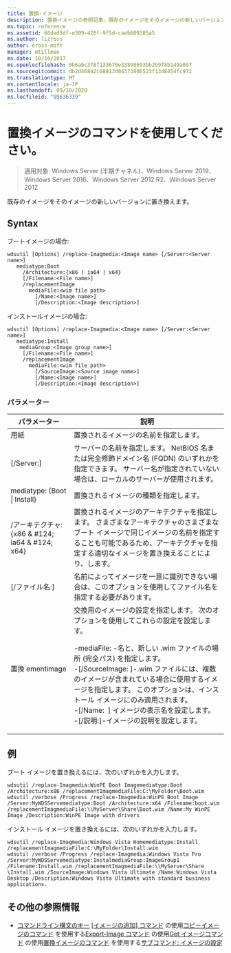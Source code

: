 ```yaml
---
title: 置換-イメージ
description: 置換イメージの参照記事。既存のイメージをそのイメージの新しいバージョンに置き換えます。
ms.topic: reference
ms.assetid: 68ded3df-e309-420f-9f5d-caeb609385a5
ms.author: lizross
author: eross-msft
manager: mtillman
ms.date: 10/16/2017
ms.openlocfilehash: 0b6abc378f133670e33898693bb2b9f8b149a097
ms.sourcegitcommit: db2d46842c68813d043738d6523f13d8454fc972
ms.translationtype: MT
ms.contentlocale: ja-JP
ms.lasthandoff: 09/10/2020
ms.locfileid: "89636339"
---
```

# <a name="using-the-replace-image-command"></a>置換イメージのコマンドを使用してください。

> 適用対象: Windows Server (半期チャネル)、Windows Server 2019、Windows Server 2016、Windows Server 2012 R2、Windows Server 2012

既存のイメージをそのイメージの新しいバージョンに置き換えます。
## <a name="syntax"></a>Syntax
ブートイメージの場合:
```
wdsutil [Options] /replace-Imagmedia:<Image name> [/Server:<Server name>]
   mediatype:Boot
     /Architecture:{x86 | ia64 | x64}
     [/Filename:<File name>]
     /replacementImage
       mediaFile:<wim file path>
         [/Name:<Image name>]
         [/Description:<Image description>]
```
インストールイメージの場合:
```
wdsutil [Options] /replace-Imagmedia:<Image name> [/Server:<Server name>]
   mediatype:Install
    mediaGroup:<Image group name>]
     [/Filename:<File name>]
     /replacementImage
       mediaFile:<wim file path>
         [/SourceImage:<Source image name>]
         [/Name:<Image name>]
         [/Description:<Image description>]
```
### <a name="parameters"></a>パラメーター
|パラメーター|説明|
|-------|--------|
用紙<Image name>|置換されるイメージの名前を指定します。|
|[/Server:<Server name>]|サーバーの名前を指定します。 NetBIOS 名または完全修飾ドメイン名 (FQDN) のいずれかを指定できます。 サーバー名が指定されていない場合は、ローカルのサーバーが使用されます。|
mediatype: {Boot &#124; Install}|置換されるイメージの種類を指定します。|
|/アーキテクチャ: {x86 & #124; ia64 & #124; x64}|置換されるイメージのアーキテクチャを指定します。 さまざまなアーキテクチャのさまざまなブート イメージで同じイメージの名前を指定することも可能であるため、アーキテクチャを指定する適切なイメージを置き換えることにより、します。|
|[/ファイル名:<File name>]|名前によってイメージを一意に識別できない場合は、このオプションを使用してファイル名を指定する必要があります。|
|置換 ementimage|交換用のイメージの設定を指定します。 次のオプションを使用してこれらの設定を設定します。<p>-mediaFile: <file path> -名と、新しい .wim ファイルの場所 (完全パス) を指定します。<br />-[/SourceImage: <image name>]-.wim ファイルには、複数のイメージが含まれている場合に使用するイメージを指定します。 このオプションは、インストール イメージにのみ適用されます。<br />-[/Name: <Image name> ] イメージの表示名を設定します。<br />-[/説明:<Image description>]-イメージの説明を設定します。|
## <a name="examples"></a>例
ブート イメージを置き換えるには、次のいずれかを入力します。
```
wdsutil /replace-Imagmedia:WinPE Boot Imagemediatype:Boot /Architecture:x86 /replacementImagmediaFile:C:\MyFolder\Boot.wim
wdsutil /verbose /Progress /replace-Imagmedia:WinPE Boot Image /Server:MyWDSServemediatype:Boot /Architecture:x64 /Filename:boot.wim
/replacementImagmediaFile:\\MyServer\Share\Boot.wim /Name:My WinPE Image /Description:WinPE Image with drivers
```
インストール イメージを置き換えるには、次のいずれかを入力します。
```
wdsutil /replace-Imagmedia:Windows Vista Homemediatype:Install /replacementImagmediaFile:C:\MyFolder\Install.wim
wdsutil /verbose /Progress /replace-Imagmedia:Windows Vista Pro /Server:MyWDSServemediatype:InstalmediaGroup:ImageGroup1
/Filename:Install.wim /replacementImagmediaFile:\\MyServer\Share \Install.wim /SourceImage:Windows Vista Ultimate /Name:Windows Vista Desktop /Description:Windows Vista Ultimate with standard business applications.
```
## <a name="additional-references"></a>その他の参照情報
- [コマンドライン構文のキー](command-line-syntax-key.md) 
[[イメージの追加] コマンド](using-the-add-image-command.md) 
 の使用[コピーイメージのコマンド](using-the-copy-image-command.md) 
 を使用する[Export-Image コマンド](using-the-export-image-command.md) 
 の使用[Get イメージコマンド](using-the-get-image-command.md) 
 の使用[置換イメージのコマンド](using-the-replace-image-command.md) 
 を使用する[サブコマンド: イメージの設定](subcommand-set-image.md)
